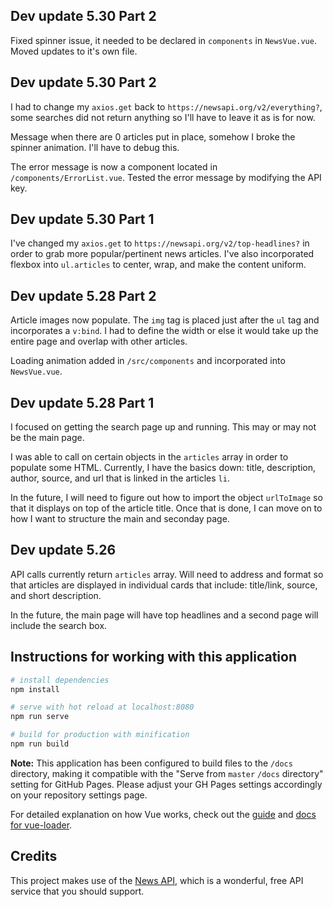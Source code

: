 ## Dev update 5.30 Part 2

Fixed spinner issue, it needed to be declared in `components` in `NewsVue.vue`.
Moved updates to it's own file.

## Dev update 5.30 Part 2

I had to change my `axios.get` back to `https://newsapi.org/v2/everything?`, some searches did not return anything so I'll have to leave it as is for now.

Message when there are 0 articles put in place, somehow I broke the spinner animation. I'll have to debug this.

The error message is now a component located in `/components/ErrorList.vue`. Tested the error message by modifying the API key. 

## Dev update 5.30 Part 1

I've changed my `axios.get` to `https://newsapi.org/v2/top-headlines?` in order to grab more popular/pertinent news articles. I've also incorporated flexbox into `ul.articles` to center, wrap, and make the content uniform.

## Dev update 5.28 Part 2

Article images now populate. The `img` tag is placed just after the `ul` tag and incorporates a `v:bind`. I had to define the width or else it would take up the entire page and overlap with other articles.

Loading animation added in `/src/components` and incorporated into `NewsVue.vue`.

## Dev update 5.28 Part 1
I focused on getting the search page up and running. This may or may not be the main page.

I was able to call on certain objects in the `articles` array in order to populate some HTML. Currently, I have the basics down: title, description, author, source, and url that is linked in the articles `li`. 

In the future, I will need to figure out how to import the object `urlToImage` so that it displays on top of the article title. Once that is done, I can move on to how I want to structure the main and seconday page.

## Dev update 5.26
API calls currently return `articles` array. Will need to address and format so that articles are displayed in individual cards that include: title/link, source, and short description.

In the future, the main page will have top headlines and a second page will include the search box.

## Instructions for working with this application

``` bash
# install dependencies
npm install

# serve with hot reload at localhost:8080
npm run serve

# build for production with minification
npm run build

```

**Note:** This application has been configured to build files to the `/docs` directory, making it compatible with the "Serve from `master` `/docs` directory" setting for GitHub Pages. Please adjust your GH Pages settings accordingly on your repository settings page.

For detailed explanation on how Vue works, check out the [guide](https://cli.vuejs.org/guide/) and [docs for vue-loader](https://cli.vuejs.org/config/#css-loaderoptions).

## Credits
This project makes use of the [News API](https://newsapi.org/), which is a wonderful, free API service that you should support.